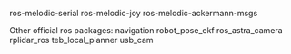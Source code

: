 ros-melodic-serial
ros-melodic-joy
ros-melodic-ackermann-msgs

Other official ros packages:
navigation
robot_pose_ekf
ros_astra_camera
rplidar_ros
teb_local_planner
usb_cam
